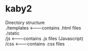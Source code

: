 # kaby2  
Directory structure  
    ./templates   <---contains .html files  
    ./static  
            /js   <---contains .js files (Javascript)   
            /css  <---contains .css files  
